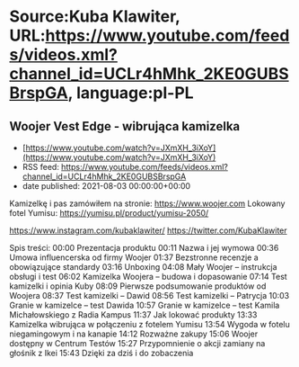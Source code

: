 # Source:Kuba Klawiter, URL:https://www.youtube.com/feeds/videos.xml?channel_id=UCLr4hMhk_2KE0GUBSBrspGA, language:pl-PL

## Woojer Vest Edge - wibrująca kamizelka
 - [https://www.youtube.com/watch?v=JXmXH_3iXoY](https://www.youtube.com/watch?v=JXmXH_3iXoY)
 - RSS feed: https://www.youtube.com/feeds/videos.xml?channel_id=UCLr4hMhk_2KE0GUBSBrspGA
 - date published: 2021-08-03 00:00:00+00:00

Kamizelkę i pas zamówiłem na stronie: https://www.woojer.com
Lokowany fotel Yumisu: https://yumisu.pl/product/yumisu-2050/

https://www.instagram.com/kubaklawiter/
https://twitter.com/KubaKlawiter

Spis treści:
00:00 Prezentacja produktu
00:11 Nazwa i jej wymowa
00:36 Umowa influencerska od firmy Woojer
01:37 Bezstronne recenzje a obowiązujące standardy
03:16 Unboxing
04:08 Mały Woojer – instrukcja obsługi i test
06:02 Kamizelka Woojera – budowa i dopasowanie
07:14 Test kamizelki i opinia Kuby
08:09 Pierwsze podsumowanie produktów od Woojera
08:37 Test kamizelki – Dawid
08:56 Test kamizelki – Patrycja
10:03 Granie w kamizelce – test Dawida
10:57 Granie w kamizelce – test Kamila Michałowskiego z Radia Kampus
11:37 Jak lokować produkty
13:33 Kamizelka wibrująca w połączeniu z fotelem Yumisu
13:54 Wygoda w fotelu niegamingowym i na kanapie
14:12 Rozważne zakupy
15:06 Woojer dostępny w Centrum Testów
15:27 Przypomnienie o akcji zamiany na głośnik z Ikei
15:43 Dzięki za dziś i do zobaczenia

